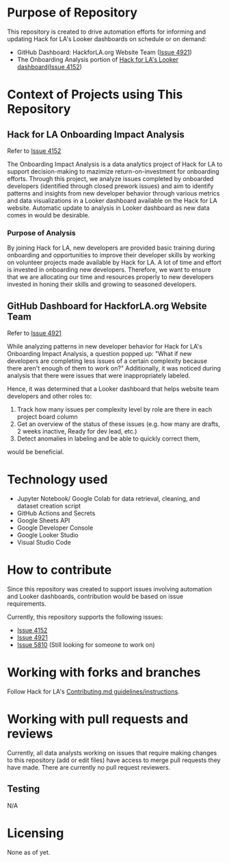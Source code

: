 # Purpose of Repository

This repository is created to drive automation efforts for informing and updating Hack for LA's Looker dashboards on schedule or on demand:
- GitHub Dashboard: HackforLA.org Website Team ([Issue 4921](https://github.com/hackforla/website/issues/4921))
- The Onboarding Analysis portion of [Hack for LA's Looker dashboard](https://www.hackforla.org/dashboard/)([Issue 4152](https://github.com/hackforla/website/issues/4152))

# Context of Projects using This Repository

## Hack for LA Onboarding Impact Analysis 

Refer to [Issue 4152](https://github.com/hackforla/website/issues/4152)

The Onboarding Impact Analysis is a data analytics project of Hack for LA to support decision-making to mazimize return-on-investment for onboarding efforts. Through this project, we analyze issues completed by onboarded developers (identified through closed prework issues) and aim to identify patterns and insights from new developer behavior through various metrics and data visualizations in a Looker dashboard available on the Hack for LA website. Automatic update to analysis in Looker dashboard as new data comes in would be desirable.

### Purpose of Analysis
By joining Hack for LA, new developers are provided basic training during onboarding and opportunities to improve their developer skills by working on volunteer projects made available by Hack for LA. A lot of time and effort is invested in onboarding new developers. Therefore, we want to ensure that we are allocating our time and resources properly to new developers invested in honing their skills and growing to seasoned developers. 

## GitHub Dashboard for HackforLA.org Website Team

Refer to [Issue 4921](https://github.com/hackforla/website/issues/4921)

While analyzing patterns in new developer behavior for Hack for LA's Onboarding Impact Analysis, a question popped up: "What if new developers are completing less issues of a certain complexity because there aren't enough of them to work on?" Additionally, it was noticed during analysis that there were issues that were inappropriately labeled.

Hence, it was determined that a Looker dashboard that helps website team developers and other roles to:

1. Track how many issues per complexity level by role are there in each project board column
2. Get an overview of the status of these issues (e.g. how many are drafts, 2 weeks inactive, Ready for dev lead, etc.)
3. Detect anomalies in labeling and be able to quickly correct them, 

would be beneficial. 

# Technology used

- Jupyter Notebook/ Google Colab for data retrieval, cleaning, and dataset creation script
- GitHub Actions and Secrets
- Google Sheets API
- Google Developer Console
- Google Looker Studio
- Visual Studio Code

# How to contribute

Since this repository was created to support issues involving automation and Looker dashboards, contribution would be based on issue requirements.

Currently, this repository supports the following issues:
- [Issue 4152](https://github.com/hackforla/website/issues/4152)
- [Issue 4921](https://github.com/hackforla/website/issues/4921)
- [Issue 5810](https://github.com/hackforla/website/issues/5810) (Still looking for someone to work on)

# Working with forks and branches

Follow Hack for LA's [Contributing.md guidelines/instructions](https://github.com/hackforla/website/blob/gh-pages/CONTRIBUTING.md#part-1-setting-up-the-development-environment).


# Working with pull requests and reviews

Currently, all data analysts working on issues that require making changes to this repository (add or edit files) have access to merge pull requests they have made. There are currently no pull request reviewers.

## Testing

N/A

# Licensing

None as of yet.
